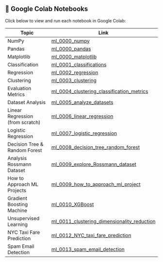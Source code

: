 
## 🔗 Google Colab Notebooks

Click below to view and run each notebook in Google Colab:

| Topic | Link |
|-------|------|
| NumPy | [ml_0000_numpy](https://colab.research.google.com/drive/16E1k_076ChmLHKW4ZGuFUZtRJ_CXYsTU?usp=sharing) |
| Pandas | [ml_0000_pandas](https://colab.research.google.com/drive/1nmdrvlP9kqvLewRXlTyjHaHns4SVqr3r?usp=sharing) |
| Matplotlib | [ml_0000_matplotlib](https://colab.research.google.com/drive/15_csCdfIujtBWNfyy5k-oQ5LWYyK-L9M?usp=sharing) |
| Classification | [ml_0001_classifications](https://colab.research.google.com/drive/19nO1AZJzMQngRL_PH-e2a8ZKbzt0OwDV?usp=sharing) |
| Regression | [ml_0002_regression](https://colab.research.google.com/drive/18hCO9Pqu4DQrs8i0GTezLLwMIZGsKkxm?usp=sharing) |
| Clustering | [ml_0003_clustering](https://colab.research.google.com/drive/15wTSpPNQk__KU0bDUhmSkpFgxOEEWNVz?usp=sharing) |
| Evaluation Metrics | [ml_0004_clustering_classification_metrics](https://colab.research.google.com/drive/1hPwMVDZULtd7QM4PebiQhL6puVsv3BWx?usp=sharing) |
| Dataset Analysis | [ml_0005_analyze_datasets](https://colab.research.google.com/drive/18BVTWCuEkwZQx9t5A9S0YuQN3taeXvKR?usp=sharing) |
| Linear Regression (from scratch) | [ml_0006_linear_regression](https://colab.research.google.com/drive/1DJ6RPzPFPS0kA8tKMdM_cXpg_uXP0Cmh?usp=sharing) |
| Logistic Regression | [ml_0007_logistic_regression](https://colab.research.google.com/drive/1sr9eQJ-6MspCCF825zny6XA7aVngS7iQ?usp=sharing) |
| Decision Tree & Random Forest | [ml_0008_decision_tree_random_forest](https://colab.research.google.com/drive/16B6d4BhSacYkdjkShZT77qP2fKTWZv9S?usp=sharing) |
| Analysis Rossmann Dataset | [ml_0009_explore_Rossmann_dataset](https://colab.research.google.com/drive/1JApe88oyVR3fX5hietKT842zz3G498I-?usp=sharing) |
| How to Approach ML Projects | [ml_0009_how_to_approach_ml_project](https://colab.research.google.com/drive/1YRwNsBJ6yYOYdRSA_ZV7LgfxgZrNll64?usp=sharing) |
| Gradient Boosting Machine | [ml_0010_XGBoost](https://colab.research.google.com/drive/1l-WYvbW87MjYV_j0Sp4csrolaKSDNMLA?usp=sharing) |
| Unsupervised Learning | [ml_0011_clustering_dimensionality_reduction](https://colab.research.google.com/drive/1IDSQVAUGfTaomEZrc1QcwAFL9ozfz5SC?usp=sharing) |
| NYC Taxi Fare Prediction | [ml_0012_NYC_taxi_fare_prediction](https://colab.research.google.com/drive/1rdI0pQm0H-mYbk_TNiaBFQRLAXu9sNOj?usp=sharing) |
| Spam Email Detection | [ml_0013_spam_email_detection](https://colab.research.google.com/drive/1rJ2lD1QbZafVXsRtvv8yXBMXAl_Ozxrx?usp=sharing) |

